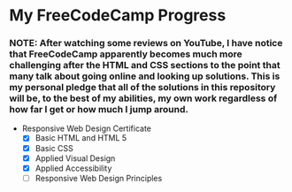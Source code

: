 # My FreeCodeCamp Progress

### NOTE: After watching some reviews on YouTube, I have notice that FreeCodeCamp apparently becomes much more challenging after the HTML and CSS sections to the point that many talk about going online and looking up solutions. This is my personal pledge that all of the solutions in this repository will be, to the best of my abilities, my own work regardless of how far I get or how much I jump around.

 - Responsive Web Design Certificate
	- [x] Basic HTML and HTML 5
	- [x] Basic CSS 
	- [x] Applied Visual Design
	- [x] Applied Accessibility
	- [ ] Responsive Web Design Principles